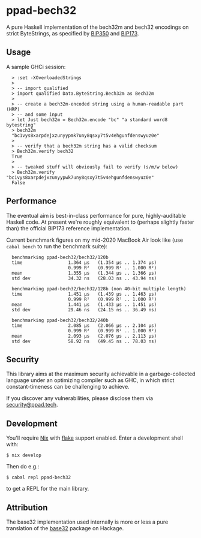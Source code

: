 # ppad-bech32

A pure Haskell implementation of the bech32m and bech32 encodings on
strict ByteStrings, as specified by [BIP350][bi350] and [BIP173][bi173].

## Usage

A sample GHCi session:

```
  > :set -XOverloadedStrings
  >
  > -- import qualified
  > import qualified Data.ByteString.Bech32m as Bech32m
  >
  > -- create a bech32m-encoded string using a human-readable part (HRP)
  > -- and some input
  > let Just bech32m = Bech32m.encode "bc" "a standard word8 bytestring"
  > bech32m
  "bc1vys8xarpdejxzunyypmk7uny8qsxy7t5v4ehgunfdenswyuz0e"
  >
  > -- verify that a bech32m string has a valid checksum
  > Bech32m.verify bech32
  True
  >
  > -- tweaked stuff will obviously fail to verify (s/m/w below)
  > Bech32m.verify "bc1vys8xarpdejxzunyypwk7uny8qsxy7t5v4ehgunfdenswyuz0e"
  False
```

## Performance

The eventual aim is best-in-class performance for pure, highly-auditable
Haskell code. At present we're roughly equivalent to (perhaps slightly
faster than) the official BIP173 reference implementation.

Current benchmark figures on my mid-2020 MacBook Air look like (use
`cabal bench` to run the benchmark suite):

```
  benchmarking ppad-bech32/bech32/120b
  time                 1.364 μs   (1.354 μs .. 1.374 μs)
                       0.999 R²   (0.999 R² .. 1.000 R²)
  mean                 1.355 μs   (1.344 μs .. 1.366 μs)
  std dev              34.32 ns   (28.03 ns .. 43.94 ns)

  benchmarking ppad-bech32/bech32/128b (non 40-bit multiple length)
  time                 1.451 μs   (1.439 μs .. 1.463 μs)
                       0.999 R²   (0.999 R² .. 1.000 R²)
  mean                 1.441 μs   (1.433 μs .. 1.451 μs)
  std dev              29.46 ns   (24.15 ns .. 36.49 ns)

  benchmarking ppad-bech32/bech32/240b
  time                 2.085 μs   (2.066 μs .. 2.104 μs)
                       0.999 R²   (0.999 R² .. 1.000 R²)
  mean                 2.093 μs   (2.076 μs .. 2.113 μs)
  std dev              58.92 ns   (49.45 ns .. 78.03 ns)
```

## Security

This library aims at the maximum security achievable in a
garbage-collected language under an optimizing compiler such as GHC, in
which strict constant-timeness can be challenging to achieve.

If you discover any vulnerabilities, please disclose them via
security@ppad.tech.

## Development

You'll require [Nix][nixos] with [flake][flake] support enabled. Enter a
development shell with:

```
$ nix develop
```

Then do e.g.:

```
$ cabal repl ppad-bech32
```

to get a REPL for the main library.

## Attribution

The base32 implementation used internally is more or less a pure
translation of the [base32][bas32] package on Hackage.

[nixos]: https://nixos.org/
[flake]: https://nixos.org/manual/nix/unstable/command-ref/new-cli/nix3-flake.html
[bi173]: https://github.com/bitcoin/bips/blob/master/bip-0173.mediawiki
[bi350]: https://github.com/bitcoin/bips/blob/master/bip-0350.mediawiki
[bas32]: https://hackage.haskell.org/package/base32
